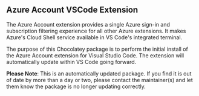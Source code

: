 ﻿## Azure Account VSCode Extension

The Azure Account extension provides a single Azure sign-in and subscription filtering experience for all other Azure extensions. It makes Azure's Cloud Shell service available in VS Code's integrated terminal.

The purpose of this Chocolatey package is to perform the initial install of the Azure Account extension for Visual Studio Code.
The extension will automatically update within VS Code going forward.

**Please Note**: This is an automatically updated package. If you find it is out of date by more than a day or two, please contact the maintainer(s) and let them know the package is no longer updating correctly.
